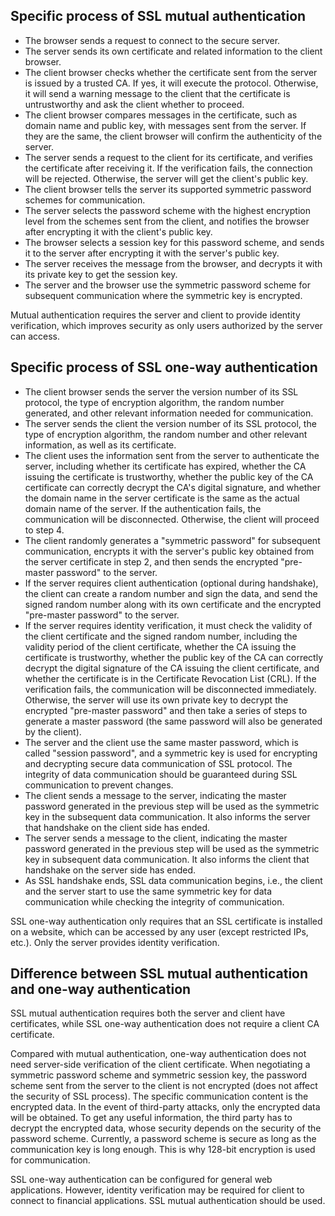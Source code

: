 ## Specific process of SSL mutual authentication

- The browser sends a request to connect to the secure server.
- The server sends its own certificate and related information to the client browser.
- The client browser checks whether the certificate sent from the server is issued by a trusted CA. If yes, it will execute the protocol. Otherwise, it will send a warning message to the client that the certificate is untrustworthy and ask the client whether to proceed.
- The client browser compares messages in the certificate, such as domain name and public key, with messages sent from the server. If they are the same, the client browser will confirm the authenticity of the server.
- The server sends a request to the client for its certificate, and verifies the certificate after receiving it. If the verification fails, the connection will be rejected. Otherwise, the server will get the client's public key.
- The client browser tells the server its supported symmetric password schemes for communication.
- The server selects the password scheme with the highest encryption level from the schemes sent from the client, and notifies the browser after encrypting it with the client's public key.
- The browser selects a session key for this password scheme, and sends it to the server after encrypting it with the server's public key.
- The server receives the message from the browser, and decrypts it with its private key to get the session key.
- The server and the browser use the symmetric password scheme for subsequent communication where the symmetric key is encrypted.

Mutual authentication requires the server and client to provide identity verification, which improves security as only users authorized by the server can access.

## Specific process of SSL one-way authentication

- The client browser sends the server the version number of its SSL protocol, the type of encryption algorithm, the random number generated, and other relevant information needed for communication.
- The server sends the client the version number of its SSL protocol, the type of encryption algorithm, the random number and other relevant information, as well as its certificate.
- The client uses the information sent from the server to authenticate the server, including whether its certificate has expired, whether the CA issuing the certificate is trustworthy, whether the public key of the CA certificate can correctly decrypt the CA's digital signature, and whether the domain name in the server certificate is the same as the actual domain name of the server. If the authentication fails, the communication will be disconnected. Otherwise, the client will proceed to step 4.
- The client randomly generates a "symmetric password" for subsequent communication, encrypts it with the server's public key obtained from the server certificate in step 2, and then sends the encrypted "pre-master password" to the server.
- If the server requires client authentication (optional during handshake), the client can create a random number and sign the data, and send the signed random number along with its own certificate and the encrypted "pre-master password" to the server.
- If the server requires identity verification, it must check the validity of the client certificate and the signed random number, including the validity period of the client certificate, whether the CA issuing the certificate is trustworthy, whether the public key of the CA can correctly decrypt the digital signature of the CA issuing the client certificate, and whether the certificate is in the Certificate Revocation List (CRL). If the verification fails, the communication will be disconnected immediately. Otherwise, the server will use its own private key to decrypt the encrypted "pre-master password" and then take a series of steps to generate a master password (the same password will also be generated by the client).
- The server and the client use the same master password, which is called "session password", and a symmetric key is used for encrypting and decrypting secure data communication of SSL protocol. The integrity of data communication should be guaranteed during SSL communication to prevent changes.
- The client sends a message to the server, indicating the master password generated in the previous step will be used as the symmetric key in the subsequent data communication. It also informs the server that handshake on the client side has ended.
- The server sends a message to the client, indicating the master password generated in the previous step will be used as the symmetric key in subsequent data communication. It also informs the client that handshake on the server side has ended.
- As SSL handshake ends, SSL data communication begins, i.e., the client and the server start to use the same symmetric key for data communication while checking the integrity of communication.

SSL one-way authentication only requires that an SSL certificate is installed on a website, which can be accessed by any user (except restricted IPs, etc.). Only the server provides identity verification.

## Difference between SSL mutual authentication and one-way authentication

SSL mutual authentication requires both the server and client have certificates, while SSL one-way authentication does not require a client CA certificate.

Compared with mutual authentication, one-way authentication does not need server-side verification of the client certificate. When negotiating a symmetric password scheme and symmetric session key, the password scheme sent from the server to the client is not encrypted (does not affect the security of SSL process). The specific communication content is the encrypted data. In the event of third-party attacks, only the encrypted data will be obtained. To get any useful information, the third party has to decrypt the encrypted data, whose security depends on the security of the password scheme. Currently, a password scheme is secure as long as the communication key is long enough. This is why 128-bit encryption is used for communication.

SSL one-way authentication can be configured for general web applications. However, identity verification may be required for client to connect to financial applications. SSL mutual authentication should be used.
